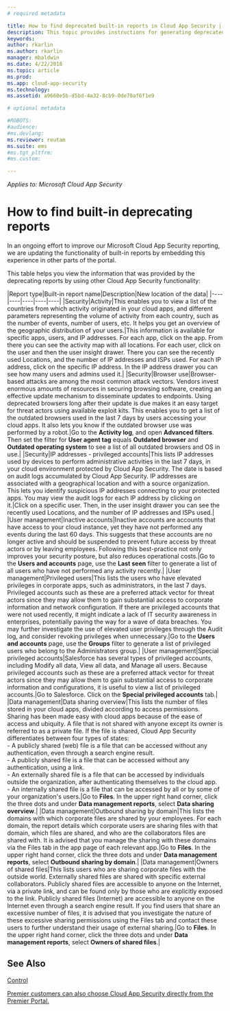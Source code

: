 ```yaml
---
# required metadata

title: How to find deprecated built-in reports in Cloud App Security | Microsoft Docs
description: This topic provides instructions for generating deprecated reports in Cloud App Security.
keywords:
author: rkarlin
ms.author: rkarlin
manager: mbaldwin
ms.date: 4/22/2018
ms.topic: article
ms.prod:
ms.app: cloud-app-security
ms.technology:
ms.assetid: a9660e5b-d5bd-4a32-8cb9-0de70af6f1e9

# optional metadata

#ROBOTS:
#audience:
#ms.devlang:
ms.reviewer: reutam
ms.suite: ems
#ms.tgt_pltfrm:
#ms.custom:

---
```


*Applies to: Microsoft Cloud App Security*



# How to find built-in deprecating reports


In an ongoing effort to improve our Microsoft  Cloud App Security reporting, we are updating the functionality of built-in reports by embedding this experience in other parts of the portal.

This table helps you view the information that was provided by the deprecating reports by using other Cloud App Security functionality:

|Report type|Built-in report name|Description|New location of the data|
|----|----|----|----|----|
|Security|Activity|This enables you to view a list of the countries from which activity originated in your cloud apps, and different parameters representing the volume of activity from each country, such as the number of events, number of users, etc. It helps you get an overview of the geographic distribution of your users.|This information is available for specific apps, users, and IP addresses. For each app, click on the app. From there you can see the activity map with all locations. For each user, click on the user and then the user insight drawer. There you can see the recently used Locations, and the number of IP addresses and ISPs used. For each IP address, click on the specific IP address. In the IP address drawer you can see how many users and admins used it.|
|Security|Browser use|Browser-based attacks are among the most common attack vectors. Vendors invest enormous amounts of resources in securing browsing software, creating an effective update mechanism to disseminate updates to endpoints. Using deprecated browsers long after their update is due makes it an easy target for threat actors using available exploit kits. This enables you to get a list of the outdated browsers used in the last 7 days by users accessing your cloud apps. It also lets you know if the outdated browser use was performed by a robot.|Go to the **Activity log**, and open **Advanced filters**. Then set the filter for **User agent tag** equals **Outdated browser** and **Outdated operating system** to see a list of all outdated browsers and OS in use.|
|Security|IP addresses - privileged accounts|This lists IP addresses used by devices to perform administrative activities in the last 7 days, in your cloud environment protected by Cloud App Security. The date is based on audit logs accumulated by Cloud App Security. IP addresses are associated with a geographical location and with a source organization. This lets you identify suspicious IP addresses connecting to your protected apps. You may view the audit logs for each IP address by clicking on it.|Click on a specific user. Then, in the user insight drawer you can see the recently used Locations, and the number of IP addresses and ISPs used.|
|User management|Inactive accounts|Inactive accounts are accounts that have access to your cloud instance, yet they have not performed any events during the last 60 days. This suggests that these accounts are no longer active and should be suspended to prevent future access by threat actors or by leaving employees. Following this best-practice not only improves your security posture, but also reduces operational costs.|Go to the **Users and accounts** page, use the **Last seen** filter to generate a list of all users who have not performed any activity recently.|
|User management|Privileged users|This lists the users who have elevated privileges in corporate apps, such as administrators, in the last 7 days. Privileged accounts such as these are a preferred attack vector for threat actors since they may allow them to gain substantial access to corporate information and network configuration. If there are privileged accounts that were not used recently, it might indicate a lack of IT security awareness in enterprises, potentially paving the way for a wave of data breaches. You may further investigate the use of elevated user privileges through the Audit log, and consider revoking privileges when unnecessary.|Go to the **Users and accounts** page, use the **Groups** filter to generate a list of privileged users who belong to the Administrators group.|
|User management|Special privileged accounts|Salesforce has several types of privileged accounts, including Modify all data, View all data, and Manage all users. Because privileged accounts such as these are a preferred attack vector for threat actors since they may allow them to gain substantial access to corporate information and configurations, it is useful to view a list of privileged accounts.|Go to Salesforce. Click on the **Special privileged accounts** tab.|
|Data management|Data sharing overview|This lists the number of files stored in your cloud apps, divided according to access permissions. Sharing has been made easy with cloud apps because of the ease of access and ubiquity. A file that is not shared with anyone except its owner is referred to as a private file. If the file is shared, Cloud App Security differentiates between four types of states: <br> - A publicly shared (web) file is a file that can be accessed without any authentication, even through a search engine result.<br> - A publicly shared file is a file that can be accessed without any authentication, using a link.<br> - An externally shared file is a file that can be accessed by individuals outside the organization, after authenticating themselves to the cloud app.<br> - An internally shared file is a file that can be accessed by all or by some of your organization's users.|Go to **Files**. In the upper right hand corner, click the three dots and under **Data management reports**, select **Data sharing overview**.|
|Data management|Outbound sharing by domain|This lists the domains with which corporate files are shared by your employees. For each domain, the report details which corporate users are sharing files with that domain, which files are shared, and who are the collaborators files are shared with. It is advised that you manage the sharing with these domains via the Files tab in the app page of each relevant app.|Go to **Files**. In the upper right hand corner, click the three dots and under **Data management reports**, select **Outbound sharing by domain**.|
|Data management|Owners of shared files|This lists users who are sharing corporate files with the outside world. Externally shared files are shared with specific external collaborators. Publicly shared files are accessible to anyone on the Internet, via a private link, and can be found only by those who are explicitly exposed to the link. Publicly shared files (Internet) are accessible to anyone on the Internet even through a search engine result. If you find users that share an excessive number of files, it is advised that you investigate the nature of these excessive sharing permissions using the Files tab and contact these users to further understand their usage of external sharing.|Go to **Files**. In the upper right hand corner, click the three dots and under **Data management reports**, select **Owners of shared files**.|



  
## See Also 
[Control](control.md)   

[Premier customers can also choose Cloud App Security directly from the Premier Portal.](https://premier.microsoft.com/)  
  
  